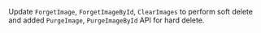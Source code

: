 Update `ForgetImage`, `ForgetImageById`, `ClearImages` to perform soft delete and added `PurgeImage`, `PurgeImageById` API for hard delete.